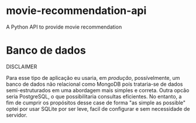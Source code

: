 # movie-recommendation-api
A Python API to provide movie recommendation 



# Banco de dados 
DISCLAIMER

Para esse tipo de aplicação eu usaria, em *produção*, possívelmente, um banco de dados não relacional como MongoDB poís trataria-se de dados semi-estruturados em uma abordagem mais simples e correta. Outra opcão seria PostgreSQL, o que possibilitaria consultas eficientes. No entanto, a fim de cumprir os propósitos desse case de forma "as simple as possible" optei por usar SQLite por ser leve, facil de configurar e sem necessidade de servidor.